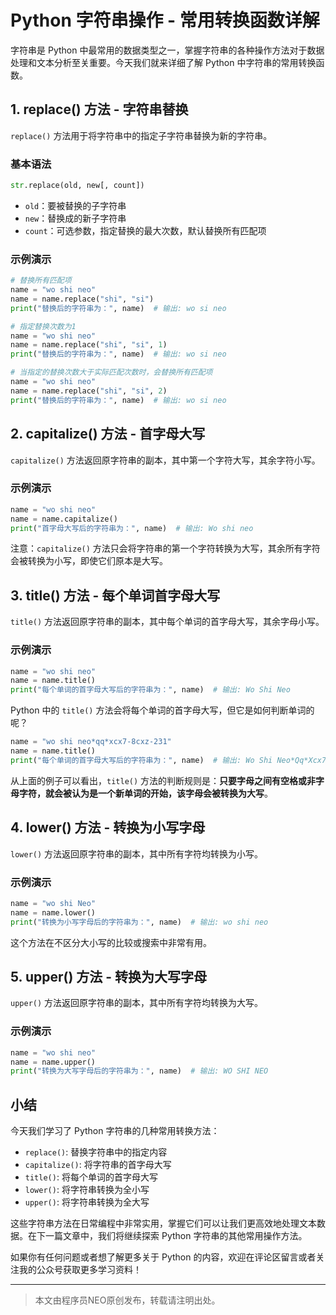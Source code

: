 # Python 字符串操作 - 常用转换函数详解

字符串是 Python 中最常用的数据类型之一，掌握字符串的各种操作方法对于数据处理和文本分析至关重要。今天我们就来详细了解 Python 中字符串的常用转换函数。

## 1. replace() 方法 - 字符串替换

`replace()` 方法用于将字符串中的指定子字符串替换为新的字符串。

### 基本语法

```python
str.replace(old, new[, count])
```

- `old`：要被替换的子字符串
- `new`：替换成的新子字符串
- `count`：可选参数，指定替换的最大次数，默认替换所有匹配项

### 示例演示

```python
# 替换所有匹配项
name = "wo shi neo"
name = name.replace("shi", "si")
print("替换后的字符串为：", name)  # 输出: wo si neo

# 指定替换次数为1
name = "wo shi neo"
name = name.replace("shi", "si", 1)
print("替换后的字符串为：", name)  # 输出: wo si neo

# 当指定的替换次数大于实际匹配次数时，会替换所有匹配项
name = "wo shi neo"
name = name.replace("shi", "si", 2)
print("替换后的字符串为：", name)  # 输出: wo si neo
```

## 2. capitalize() 方法 - 首字母大写

`capitalize()` 方法返回原字符串的副本，其中第一个字符大写，其余字符小写。

### 示例演示

```python
name = "wo shi neo"
name = name.capitalize()
print("首字母大写后的字符串为：", name)  # 输出: Wo shi neo
```

注意：`capitalize()` 方法只会将字符串的第一个字符转换为大写，其余所有字符会被转换为小写，即使它们原本是大写。

## 3. title() 方法 - 每个单词首字母大写

`title()` 方法返回原字符串的副本，其中每个单词的首字母大写，其余字母小写。

### 示例演示

```python
name = "wo shi neo"
name = name.title()
print("每个单词的首字母大写后的字符串为：", name)  # 输出: Wo Shi Neo
```

Python 中的 `title()` 方法会将每个单词的首字母大写，但它是如何判断单词的呢？

```python
name = "wo shi neo*qq*xcx7-8cxz-231"
name = name.title()
print("每个单词的首字母大写后的字符串为：", name)  # 输出: Wo Shi Neo*Qq*Xcx7-8Cxz-231
```

从上面的例子可以看出，`title()` 方法的判断规则是：**只要字母之间有空格或非字母字符，就会被认为是一个新单词的开始，该字母会被转换为大写**。

## 4. lower() 方法 - 转换为小写字母

`lower()` 方法返回原字符串的副本，其中所有字符均转换为小写。

### 示例演示

```python
name = "wo shi Neo"
name = name.lower()
print("转换为小写字母后的字符串为：", name)  # 输出: wo shi neo
```

这个方法在不区分大小写的比较或搜索中非常有用。

## 5. upper() 方法 - 转换为大写字母

`upper()` 方法返回原字符串的副本，其中所有字符均转换为大写。

### 示例演示

```python
name = "wo shi neo"
name = name.upper()
print("转换为大写字母后的字符串为：", name)  # 输出: WO SHI NEO
```

## 小结

今天我们学习了 Python 字符串的几种常用转换方法：
- `replace()`: 替换字符串中的指定内容
- `capitalize()`: 将字符串的首字母大写
- `title()`: 将每个单词的首字母大写
- `lower()`: 将字符串转换为全小写
- `upper()`: 将字符串转换为全大写

这些字符串方法在日常编程中非常实用，掌握它们可以让我们更高效地处理文本数据。在下一篇文章中，我们将继续探索 Python 字符串的其他常用操作方法。

如果你有任何问题或者想了解更多关于 Python 的内容，欢迎在评论区留言或者关注我的公众号获取更多学习资料！

---
> 本文由程序员NEO原创发布，转载请注明出处。